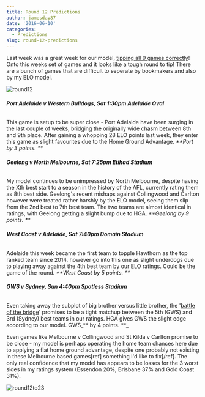 ```yaml
---
title: Round 12 Predictions
author: jamesday87
date: '2016-06-10'
categories:
  - Predictions
slug: round-12-predictions
---
```


Last week was a great week for our model, [tipping all 9 games correctly](http://plussixoneblog.com/2016/06/06/round-11-results/)! Onto this weeks set of games and it looks like a tough round to tip! There are a bunch of games that are difficult to seperate by bookmakers and also by my ELO model.

![round12](http://plussixoneblog.com/wp-content/uploads/2016/06/round12.gif)

###### **Port Adelaide v Western Bulldogs, Sat 1:30pm Adelaide Oval**

This game is setup to be super close - Port Adelaide have been surging in the last couple of weeks, bridging the originally wide chasm between 8th and 9th place. After gaining a whopping 28 ELO points last week, they enter this game as slight favourites due to the Home Ground Advantage. _**Port by 3 points. **_

###### **Geelong v North Melbourne, Sat 7:25pm Etihad Stadium**

My model continues to be unimpressed by North Melbourne, despite having the Xth best start to a season in the history of the AFL, currently rating them as 8th best side. Geelong's recent mishaps against Collingwood and Carlton however were treated rather harshly by the ELO model, seeing them slip from the 2nd best to 7th best team. The two teams are almost identical in ratings, with Geelong getting a slight bump due to HGA. _**Geelong by 9 points. **_

###### **West Coast v Adelaide, Sat 7:40pm Domain Stadium**

Adelaide this week became the first team to topple Hawthorn as the top ranked team since 2014, however go into this one as slight underdogs due to playing away against the 4th best team by our ELO ratings. Could be the game of the round. _**West Coast by 5 points. **_

###### **GWS v Sydney, Sun 4:40pm Spotless Stadium**

Even taking away the subplot of big brother versus little brother, the '[battle of the bridge](https://en.wikipedia.org/wiki/Sydney_Derby_(AFL))' promises to be a tight matchup between the 5th (GWS) and 3rd (Sydney) best teams in our ratings. HGA gives GWS the slight edge according to our model. GWS_** by 4 points. **_

Even games like Melbourne v Collingwood and St Kilda v Carlton promise to be close - my model is perhaps operating the home team chances here due to applying a flat home ground advantage, despite one probably not existing in these Melbourne based games[ref] something I'd like to fix[/ref]. The only real confidence that my model has appears to be losses for the 3 worst sides in my ratings system (Essendon 20%, Brisbane 37% and Gold Coast 31%).

![round12to23](http://plussixoneblog.com/wp-content/uploads/2016/06/round12to23.gif)
